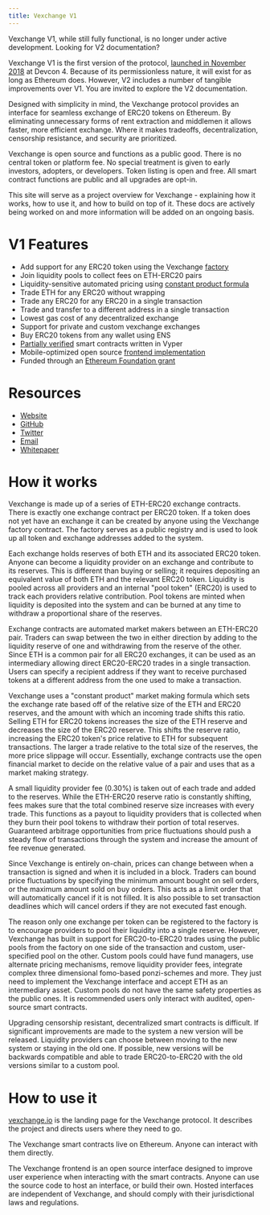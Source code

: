 ```yaml
---
title: Vexchange V1
---
```


<Info>
  Vexchange V1, while still fully functional, is no longer under active development. Looking for <Link style={{ display: "contents" }} to='/docs/v2/'>V2 documentation</Link>?
</Info>

Vexchange V1 is the first version of the protocol, [launched in November 2018](https://twitter.com/haydenzadams/status/1058376395108376577) at Devcon 4. Because of its permissionless nature, it will exist for as long as Ethereum does. However, V2 includes a number of tangible improvements over V1. You are invited to explore the <Link to='/docs/v2/'>V2 documentation</Link>.

Designed with simplicity in mind, the Vexchange protocol provides an interface for seamless exchange of ERC20 tokens on Ethereum. By eliminating unnecessary forms of rent extraction and middlemen it allows faster, more efficient exchange. Where it makes tradeoffs, decentralization, censorship resistance, and security are prioritized.

Vexchange is open source and functions as a public good. There is no central token or platform fee. No special treatment is given to early investors, adopters, or developers. Token listing is open and free. All smart contract functions are public and all upgrades are opt-in.

This site will serve as a project overview for Vexchange - explaining how it works, how to use it, and how to build on top of it. These docs are actively being worked on and more information will be added on an ongoing basis.

# V1 Features

- Add support for any ERC20 token using the Vexchange [factory](https://github.com/Uniswap/uniswap-v1/blob/master/contracts/uniswap_factory.vy)
- <Link to='/docs/v1/frontend-integration/pool-liquidity/#add-liquidity'>Join liquidity pools</Link> to collect fees on ETH-ERC20 pairs
- Liquidity-sensitive automated pricing using [constant product formula](https://github.com/runtimeverification/verified-smart-contracts/blob/uniswap/uniswap/x-y-k.pdf)
- Trade <Link to='/docs/v1/frontend-integration/trade-tokens'>ETH for any ERC20</Link> without wrapping
- Trade <Link to='/docs/v1/frontend-integration/trade-tokens'>any ERC20 for any ERC20</Link> in a single transaction
- Trade and transfer to a different address in a single transaction
- Lowest gas cost of any decentralized exchange
- Support for private and custom vexchange exchanges
- Buy ERC20 tokens from any wallet using ENS
- [Partially verified](https://github.com/runtimeverification/verified-smart-contracts/tree/uniswap/uniswap) smart contracts written in Vyper
- Mobile-optimized open source [frontend implementation](https://github.com/Uniswap/uniswap-interface)
- Funded through an [Ethereum Foundation grant](https://blog.ethereum.org/2018/08/17/ethereum-foundation-grants-update-wave-3/)

# Resources

- [Website](https://vexchange.io)
- [GitHub](https://github.com/vexchange)
- [Twitter](https://twitter.com/VexchangeIO)
- [Email](mailto:contact@uniswap.org)
- [Whitepaper](https://hackmd.io/s/HJ9jLsfTz)

# How it works

Vexchange is made up of a series of ETH-ERC20 exchange contracts. There is exactly one exchange contract per ERC20 token. If a token does not yet have an exchange it can be created by anyone using the Vexchange factory contract. The factory serves as a public registry and is used to look up all token and exchange addresses added to the system.

Each exchange holds reserves of both ETH and its associated ERC20 token. Anyone can become a liquidity provider on an exchange and contribute to its reserves. This is different than buying or selling; it requires depositing an equivalent value of both ETH and the relevant ERC20 token. Liquidity is pooled across all providers and an internal "pool token" (ERC20) is used to track each providers relative contribution. Pool tokens are minted when liquidity is deposited into the system and can be burned at any time to withdraw a proportional share of the reserves.

Exchange contracts are automated market makers between an ETH-ERC20 pair. Traders can swap between the two in either direction by adding to the liquidity reserve of one and withdrawing from the reserve of the other. Since ETH is a common pair for all ERC20 exchanges, it can be used as an intermediary allowing direct ERC20-ERC20 trades in a single transaction. Users can specify a recipient address if they want to receive purchased tokens at a different address from the one used to make a transaction.

Vexchange uses a "constant product" market making formula which sets the exchange rate based off of the relative size of the ETH and ERC20 reserves, and the amount with which an incoming trade shifts this ratio. Selling ETH for ERC20 tokens increases the size of the ETH reserve and decreases the size of the ERC20 reserve. This shifts the reserve ratio, increasing the ERC20 token's price relative to ETH for subsequent transactions. The larger a trade relative to the total size of the reserves, the more price slippage will occur. Essentially, exchange contracts use the open financial market to decide on the relative value of a pair and uses that as a market making strategy.

A small liquidity provider fee \(0.30%\) is taken out of each trade and added to the reserves. While the ETH-ERC20 reserve ratio is constantly shifting, fees makes sure that the total combined reserve size increases with every trade. This functions as a payout to liquidity providers that is collected when they burn their pool tokens to withdraw their portion of total reserves. Guaranteed arbitrage opportunities from price fluctuations should push a steady flow of transactions through the system and increase the amount of fee revenue generated.

Since Vexchange is entirely on-chain, prices can change between when a transaction is signed and when it is included in a block. Traders can bound price fluctuations by specifying the minimum amount bought on sell orders, or the maximum amount sold on buy orders. This acts as a limit order that will automatically cancel if it is not filled. It is also possible to set transaction deadlines which will cancel orders if they are not executed fast enough.

The reason only one exchange per token can be registered to the factory is to encourage providers to pool their liquidity into a single reserve. However, Vexchange has built in support for ERC20-to-ERC20 trades using the public pools from the factory on one side of the transaction and custom, user-specified pool on the other. Custom pools could have fund managers, use alternate pricing mechanisms, remove liquidity provider fees, integrate complex three dimensional fomo-based ponzi-schemes and more. They just need to implement the Vexchange interface and accept ETH as an intermediary asset. Custom pools do not have the same safety properties as the public ones. It is recommended users only interact with audited, open-source smart contracts.

Upgrading censorship resistant, decentralized smart contracts is difficult. If significant improvements are made to the system a new version will be released. Liquidity providers can choose between moving to the new system or staying in the old one. If possible, new versions will be backwards compatible and able to trade ERC20-to-ERC20 with the old versions similar to a custom pool.

# How to use it

[vexchange.io](https://vexchange.io) is the landing page for the Vexchange protocol. It describes the project and directs users where they need to go.

The Vexchange smart contracts live on Ethereum. Anyone can interact with them directly.

The Vexchange frontend is an open source interface designed to improve user experience when interacting with the smart contracts. Anyone can use the source code to host an interface, or build their own. Hosted interfaces are independent of Vexchange, and should comply with their jurisdictional laws and regulations.
